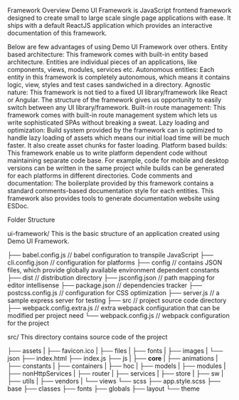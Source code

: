Framework Overview
Demo UI Framework is JavaScript frontend framework designed to create small to large scale single page applications with ease.
It ships with a default ReactJS application which provides an interactive documentation of this framework.

Below are few advantages of using Demo UI Framework over others.
Entity based architecture: This framework comes with built-in entity based architecture. Entities are individual pieces of an applications, like components, views, modules, services etc.
Autonomous entities: Each entity in this framework is completely autonomous, which means it contains logic, view, styles and test cases sandwiched in a directory.
Agnostic nature: This framework is not tied to a fixed UI library/framework like React or Angular. The structure of the framework gives us opportunity to easily switch between any UI library/framework.
Built-in route management: This framework comes with built-in route management system which lets us write sophisticated SPAs without breaking a sweat.
Lazy loading and optimization: Build system provided by the framework can is optimized to handle lazy loading of assets which means our initial load time will be much faster. It also create asset chunks for faster loading.
Platform based builds: This framework enable us to write platform dependent code without maintaining separate code base. For example, code for mobile and desktop versions can be written in the same project while builds can be generated for each platforms in different directories.
Code comments and documentation: The boilerplate provided by this framework contains a standard comments-based documentation style for each entities. This framework also provides tools to generate documentation website using ESDoc.


Folder Structure

ui-framework/
This is the basic structure of an application created using Demo UI Framework.

├── babel.config.js 			// babel configuration to transpile JavaScript
├── cli.config.json 			// configuration for platforms
├── config					// contains JSON files, which provide globally available environment dependent constants
├── dist 					// distribution directory
├── jsconfig.json 			// path mapping for editor intellisense
├── package.json			// dependencies tracker
├── postcss.config.js 		// configuration for CSS optimization
├── server.js 				// a sample express server for testing
├── src 					// project source code directory
├── webpack.config.extra.js 	// extra webpack configuration that can be modified per project need
└── webpack.config.js 		// webpack configuration for the project


src/
This directory contains source code of the project

├── assets
|  ├── favicon.ico
|  ├── files
|  ├── fonts
|  ├── images
|  └── json
├── index.html
├── index.js
├── js
|  ├── __core__
|  ├── animations
|  ├── constants
|  ├── containers
|  ├── hoc
|  ├── models
|  ├── modules
|  ├── nonHttpServices
|  ├── router
|  ├── services
|  ├── store
|  ├── sw
|  ├── utils
|  ├── vendors
|  └── views
└── scss
   ├── app.style.scss
   ├── base
   ├── classes
   ├── fonts
   ├── globals
   ├── layout
   └── theme